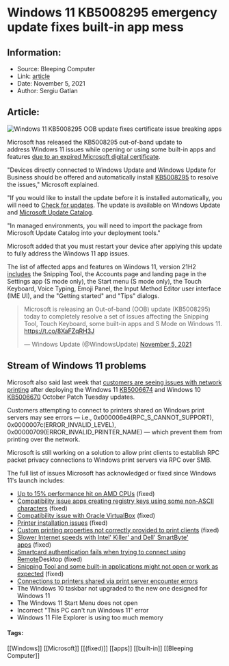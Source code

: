 # Windows 11 KB5008295 emergency update fixes built-in app mess
### 

## Information:
+ Source: Bleeping Computer
+ Link: [article](https://www.bleepingcomputer.com/news/microsoft/windows-11-kb5008295-emergency-update-fixes-built-in-app-mess/)
+ Date: November 5, 2021
+ Author: Sergiu Gatlan


## Article:
![Windows 11 KB5008295 OOB update fixes certificate issue breaking apps](https://www.bleepstatic.com/content/hl-images/2021/10/21/windows-11-gradient-header.jpg)


Microsoft has released the KB5008295 out-of-band update to address Windows 11 issues while opening or using some built-in apps and features [due to an expired Microsoft digital certificate](https://www.bleepingcomputer.com/news/microsoft/some-windows-11-apps-are-broken-due-to-expired-certificate/).


"Devices directly connected to Windows Update and Windows Update for Business should be offered and automatically install [KB5008295](https://support.microsoft.com/help/5008295) to resolve the issues," Microsoft explained.


"If you would like to install the update before it is installed automatically, you will need to [Check for updates](https://support.microsoft.com/windows/update-windows-3c5ae7fc-9fb6-9af1-1984-b5e0412c556a). The update is available on Windows Update and [Microsoft Update Catalog](https://www.catalog.update.microsoft.com/Search.aspx?q=KB5008295).


"In managed environments, you will need to import the package from Microsoft Update Catalog into your deployment tools."


Microsoft added that you must restart your device after applying this update to fully address the Windows 11 app issues.


The list of affected apps and features on Windows 11, version 21H2 [includes](https://docs.microsoft.com/en-us/windows/release-health/status-windows-11-21h2#2739msgdesc) the Snipping Tool, the Accounts page and landing page in the Settings app (S mode only), the Start menu (S mode only), the Touch Keyboard, Voice Typing, Emoji Panel, the Input Method Editor user interface (IME UI), and the "Getting started" and "Tips" dialogs.




> 
> Microsoft is releasing an Out-of-band (OOB) update (KB5008295) today to completely resolve a set of issues affecting the Snipping Tool, Touch Keyboard, some built-in apps and S Mode on Windows 11. <https://t.co/8XaFZqRH3J>
> 
> 
> — Windows Update (@WindowsUpdate) [November 5, 2021](https://twitter.com/WindowsUpdate/status/1456677227010007046?ref_src=twsrc%5Etfw)


Stream of Windows 11 problems
-----------------------------


Microsoft also said last week that [customers are seeing issues with network printing](https://www.bleepingcomputer.com/news/microsoft/microsoft-windows-kb5006674-kb5006670-updates-break-printing/) after deploying the Windows 11 [KB5006674](https://support.microsoft.com/help/5006674) and Windows 10 [KB5006670](https://support.microsoft.com/help/5006670) October Patch Tuesday updates.


Customers attempting to connect to printers shared on Windows print servers may see errors — i.e., 0x000006e4(RPC\_S\_CANNOT\_SUPPORT), 0x0000007c(ERROR\_INVALID\_LEVEL), 0x00000709(ERROR\_INVALID\_PRINTER\_NAME) — which prevent them from printing over the network.


Microsoft is still working on a solution to allow print clients to establish RPC packet privacy connections to Windows print servers via RPC over SMB.


The full list of issues Microsoft has acknowledged or fixed since Windows 11's launch includes:


* [Up to 15% performance hit on AMD CPUs](https://www.bleepingcomputer.com/news/microsoft/amd-warns-of-up-to-15-percent-windows-11-performance-decrease/) (fixed)
* [Compatibility issue apps creating registry keys using some non-ASCII characters](https://www.bleepingcomputer.com/news/microsoft/windows-11-incompatible-with-apps-using-non-ascii-registry-keys/) (fixed)
* [Compatibility issue with Oracle VirtualBox](https://www.bleepingcomputer.com/news/microsoft/microsoft-confirms-windows-11-issues-with-virtualbox-intel-killer/) (fixed)
* [Printer installation issues](https://www.bleepingcomputer.com/news/microsoft/microsoft-confirms-new-windows-11-printer-installation-issues/) (fixed)
* [Custom printing properties not correctly provided to print clients](https://www.bleepingcomputer.com/news/microsoft/microsoft-confirms-new-windows-11-printer-installation-issues/) (fixed)
* [Slower Internet speeds with Intel' Killer' and Dell' SmartByte' apps](https://www.bleepingcomputer.com/news/microsoft/microsoft-confirms-windows-11-issues-with-virtualbox-intel-killer/) (fixed)
* [Smartcard authentication fails when trying to connect using Remote](https://www.bleepingcomputer.com/news/microsoft/microsoft-fixes-windows-10-auth-issue-impacting-remote-desktop/)Desktop (fixed)
* [Snipping Tool and some built-in applications might not open or work as expected](https://www.bleepingcomputer.com/news/microsoft/some-windows-11-apps-are-broken-due-to-expired-certificate/) (fixed)
* [Connections to printers shared via print server encounter errors](https://www.bleepingcomputer.com/news/microsoft/microsoft-windows-kb5006674-kb5006670-updates-break-printing/)
* The Windows 10 taskbar not upgraded to the new one designed for Windows 11
* The Windows 11 Start Menu does not open
* Incorrect "This PC can't run Windows 11" error
* Windows 11 File Explorer is using too much memory




#### Tags:
[[Windows]] [[Microsoft]] [[(fixed)]] [[apps]] [[built-in]] [[Bleeping Computer]]
